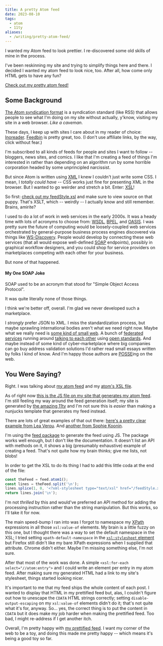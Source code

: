 ```yaml
---
title: A pretty Atom feed
date: 2023-08-10
tags:
  - atom
  - 11ty
aliases:
  - /writing/pretty-atom-feed/
---
```


I wanted my Atom feed to look prettier. I re-discovered some old skills of mine in the process.

<!--more-->

I've been reskinning my site and trying to simplify things here and there. I decided I wanted my atom feed to look nice, too. After all, how come only HTML gets to have any fun?

[Check out my pretty atom feed!](/feed.xml)

## Some Background

[The Atom syndication format](<https://en.wikipedia.org/wiki/Atom_(web_standard)>) is a syndication standard (like RSS) that allows people to see what I'm doing on my site without actually, y'know, visiting my site in a web browser. _Like a caveman._

These days, I keep up with sites I care about in my reader of choice: [Inoreader](https://www.inoreader.com/). [Feedbin](https://feedbin.com/) is pretty great, too. (I don't use affiliate links, by the way, click without fear.)

I'm subscribed to all kinds of feeds for people and sites I want to follow -- bloggers, news sites, and comics. I like that I'm creating a feed of things I'm interested in rather than depending on an algorithm run by some horrible corporation headed by some unprincipled narcissist.

But since Atom is written using [XML](https://en.wikipedia.org/wiki/XML) I knew I couldn't just write some CSS. I mean, I _totally could have_ -- CSS works just fine for presenting XML in the browser. But I wanted to go weirder and stretch a bit. Enter: [XSL](https://en.wikipedia.org/wiki/XSL)!

So first: [check out my feedStyle.xsl](/feedStyle.xsl) and make sure to view source on that puppy. That's XSLT, which -- weirdly -- I actually know and still remember. Brains, amirite?

I used to do a lot of work in web services in the early 2000s. It was a heady time with lots of acronyms to choose from: [WSDL](https://en.wikipedia.org/wiki/Web_Services_Description_Language), [BPEL](https://en.wikipedia.org/wiki/Business_Process_Execution_Language), and [OASIS](<https://en.wikipedia.org/wiki/OASIS_(organization)>). I was pretty sure the future of computing would be loosely-coupled web services orchestrated by general-purpose business process engines discovered via things like [WS-Discovery](https://en.wikipedia.org/wiki/WS-Discovery). People would develop by connecting these web services (that all would expose well-defined [SOAP](https://en.wikipedia.org/wiki/SOAP) endpoints), possibly in graphical workflow designers, and you could shop for service providers on marketplaces competing with each other for your business.

But none of that happened.

<aside class="box stack joke">
  <h4>My One SOAP Joke</h4>
  <p>SOAP used to be an acronym that stood for "Simple Object Access Protocol".</p>
  <p>It was quite literally none of those things.</p>
</aside>

I think we're better off, overall. I'm glad we never developed such a marketplace.

I _strongly_ prefer JSON to XML. I miss the standardization process, but maybe sprawling international bodies aren't what we need right now. Maybe what we really need is [some kind of small web](https://ar.al/2020/08/07/what-is-the-small-web/). A bunch of [federated services](https://joinmastodon.org/) running around [talking to each other](https://pixelfed.org/) using [open standards](https://en.wikipedia.org/wiki/ActivityPub). And maybe instead of some kind of cyber-marketplace where big companies can go buy address validation solutions I'd rather read small essays written by folks I kind of know. And I'm happy those authors are [POSSE](https://indieweb.org/POSSE)ing on the web.

## You Were Saying?

Right. I was talking about [my atom feed](/feed.xml) and my [atom's XSL file](/feedStyle.xsl).

As of right now [this is the JS file on my site that generates my atom feed](https://github.com/drhayes/drhayes.io/blob/571de874849c6fa94be789425fd1b4b52c6ceea9/src/feed.11ty.js). I'm still feeling my way around the feed generation itself; my site is generated by [the amazing 11ty](https://www.11ty.dev/) and I'm not sure this is _easier_ than making a nunjucks template that generates my feed instead.

There are lots of great examples of that out there: [here's a pretty clear example from Lea Verou](https://github.com/LeaVerou/lea.verou.me/blob/a637985ea2d6a69b30d91bcb0b12baf65d107041/feed.njk). And [another from Sophie Koonin](https://github.com/sophiekoonin/localghost/blob/4cc2aefe13a57535df4a60c965b97835b83141e7/src/rss.njk).

I'm using the [feed package](https://www.npmjs.com/package/feed) to generate the feed using JS. The package works well enough, but I don't like the documentation. It doesn't list an API with methods on it, it shows a big (presumably exhaustive) example of creating a feed. That's not quite how my brain thinks; give me lists, not blobs!

In order to get the XSL to do its thing I had to add this little coda at the end of the file:

```js
const theFeed = feed.atom1();
const lines = theFeed.split('\n');
lines.splice(1, 0, '<?xml-stylesheet type="text/xsl" href="/feedStyle.xsl"?>');
return lines.join('\n');
```

I'm not _thrilled_ by this and would've preferred an API method for adding the processing instruction rather than the string manipulation. But this works, so I'll take it for now.

The main speed-bump I ran into was I forgot to namespace my [XPath](https://developer.mozilla.org/en-US/docs/Web/XPath) expressions in all those `xsl:value-of` elements. My brain is a little fuzzy on this one, but I thought there was a way to set the default namespace in the XSL; I tried setting `xpath-default-namespace` in the [`xsl:stylesheet` element](https://developer.mozilla.org/en-US/docs/Web/XSLT/Element/stylesheet#optional_attributes) but Firefox still didn't like my bare XPath expressions when I supplied that attribute. Chrome didn't either. Maybe I'm missing something else, I'm not sure.

After that most of the work was done. A simple `<xsl:for-each select="//atom:entry">` and I could write an element per entry in my atom feed. After making sure my generated HTML had a link to my site's stylesheet, things started looking nicer.

It's important to me that my feed ships the whole content of each post. I wanted to display that HTML in my prettified feed but, alas, I couldn't figure out how to unescape the `CDATA` HTML strings correctly; setting `disable-output-escaping` on my `xsl:value-of` elements didn't do it; that's not quite what it's for, anyway. So... yes, the correct thing is to put the content in `CDATA` but it does make my job harder when making the prettified feed. Too bad, I might re-address if I get another itch.

Overall, I'm pretty happy with [my prettified feed](/feed.xml). I want my corner of the web to be a toy, and doing this made me pretty happy -- which means it's being a good toy so far.
